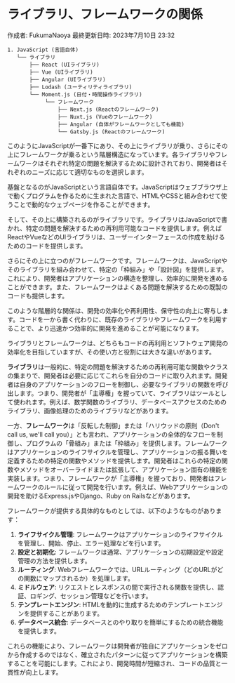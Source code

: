 # ライブラリ、フレームワークの関係

作成者: FukumaNaoya
最終更新日時: 2023年7月10日 23:32

```
1. JavaScript (言語自体)
   └── ライブラリ
       ├── React (UIライブラリ)
       ├── Vue (UIライブラリ)
       ├── Angular (UIライブラリ)
       ├── Lodash (ユーティリティライブラリ)
       └── Moment.js (日付・時間操作ライブラリ)
            └── フレームワーク
                ├── Next.js (Reactのフレームワーク)
                ├── Nuxt.js (Vueのフレームワーク)
                ├── Angular (自体がフレームワークとしても機能)
                └── Gatsby.js (Reactのフレームワーク)

```

このようにJavaScriptが一番下にあり、その上にライブラリが乗り、さらにその上にフレームワークが乗るという階層構造になっています。各ライブラリやフレームワークはそれぞれ特定の問題を解決するために設計されており、開発者はそれぞれのニーズに応じて適切なものを選択します。

基盤となるのがJavaScriptという言語自体です。JavaScriptはウェブブラウザ上で動くプログラムを作るために生まれた言語で、HTMLやCSSと組み合わせて使うことで動的なウェブページを作ることができます。

そして、その上に構築されるのがライブラリです。ライブラリはJavaScriptで書かれ、特定の問題を解決するための再利用可能なコードを提供します。例えばReactやVueなどのUIライブラリは、ユーザーインターフェースの作成を助けるためのコードを提供します。

さらにその上に立つのがフレームワークです。フレームワークは、JavaScriptやそのライブラリを組み合わせて、特定の「枠組み」や「設計図」を提供します。これにより、開発者はアプリケーションの構造を整理し、効率的に開発を進めることができます。また、フレームワークはよくある問題を解決するための既製のコードも提供します。

このような階層的な関係は、開発の効率化や再利用性、保守性の向上に寄与します。コードを一から書く代わりに、既存のライブラリやフレームワークを利用することで、より迅速かつ効率的に開発を進めることが可能になります。

ライブラリとフレームワークは、どちらもコードの再利用とソフトウェア開発の効率化を目指していますが、その使い方と役割には大きな違いがあります。

**ライブラリ**は一般的に、特定の問題を解決するための再利用可能な関数やクラスの集まりで、開発者は必要に応じてこれらを自分のコードに取り入れます。開発者は自身のアプリケーションのフローを制御し、必要なライブラリの関数を呼び出します。つまり、開発者が「主導権」を握っていて、ライブラリはツールとして使われます。例えば、数学関数のライブラリ、データベースアクセスのためのライブラリ、画像処理のためのライブラリなどがあります。

一方、**フレームワーク**は「反転した制御」または「ハリウッドの原則（Don't call us, we'll call you）」とも言われ、アプリケーションの全体的なフローを制御し、プログラムの「骨組み」または「枠組み」を提供します。フレームワークはアプリケーションのライフサイクルを管理し、アプリケーションの振る舞いを定義するための特定の関数やメソッドを提供します。開発者はこれらの特定の関数やメソッドをオーバーライドまたは拡張して、アプリケーション固有の機能を実装します。つまり、フレームワークが「主導権」を握っており、開発者はフレームワークのルールに従って開発を行います。例えば、Webアプリケーションの開発を助けるExpress.jsやDjango、Ruby on Railsなどがあります。

フレームワークが提供する具体的なものとしては、以下のようなものがあります：

1. **ライフサイクル管理**: フレームワークはアプリケーションのライフサイクルを管理し、開始、停止、エラー処理などを行います。
2. **設定と初期化**: フレームワークは通常、アプリケーションの初期設定や設定管理の方法を提供します。
3. **ルーティング**: Webフレームワークでは、URLルーティング（どのURLがどの関数にマップされるか）を処理します。
4. **ミドルウェア**: リクエストとレスポンスの間で実行される関数を提供し、認証、ロギング、セッション管理などを行います。
5. **テンプレートエンジン**: HTMLを動的に生成するためのテンプレートエンジンを提供することがあります。
6. **データベース統合**: データベースとのやり取りを簡単にするための統合機能を提供します。

これらの機能により、フレームワークは開発者が独自にアプリケーションをゼロから作成するのではなく、確立されたパターンに従ってアプリケーションを構築することを可能にします。これにより、開発時間が短縮され、コードの品質と一貫性が向上します。